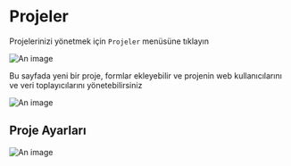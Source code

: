 # Projeler
Projelerinizi yönetmek için `Projeler` menüsüne tıklayın
 
![An image](/images/s4-ProjectsMenu-tr.png)

Bu sayfada yeni bir proje, formlar ekleyebilir ve projenin web kullanıcılarını ve veri toplayıcılarını yönetebilirsiniz
 
![An image](/images/s4-Projects-tr.png)
 
## Proje Ayarları
 
![An image](/images/s4-ProjectSettings-tr.png)
